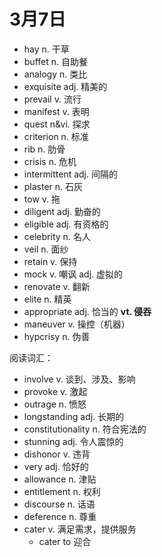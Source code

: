 # 3月7日

- hay n. 干草
- buffet n. 自助餐
- analogy n. 类比
- exquisite adj. 精美的
- prevail v. 流行
- manifest v. 表明
- quest n&vi. 探求
- criterion n. 标准
- rib n. 肋骨
- crisis n. 危机
- intermittent adj. 间隔的
- plaster n. 石灰
- tow v. 拖
- diligent adj. 勤奋的
- eligible adj. 有资格的
- celebrity n. 名人
- veil n. 面纱
- retain v. 保持
- mock v. 嘲讽 adj. 虚拟的
- renovate v. 翻新
- elite n. 精英
- appropriate adj. 恰当的 **vt. 侵吞**
- maneuver v. 操控（机器）
- hypcrisy n. 伪善

阅读词汇：

- involve v. 谈到、涉及、影响
- provoke v. 激起
- outrage n. 愤怒
- longstanding adj. 长期的
- constitutionality n. 符合宪法的
- stunning adj. 令人震惊的
- dishonor v. 违背
- very adj. 恰好的
- allowance n. 津贴
- entitlement n. 权利
- discourse n. 话语
- deference n. 尊重
- cater v. 满足需求，提供服务
  - cater to 迎合
